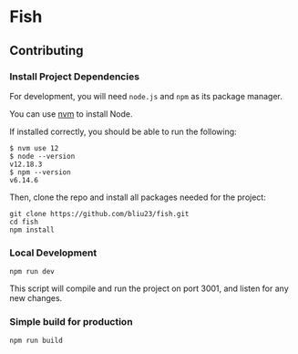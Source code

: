 # Fish

## Contributing

### Install Project Dependencies

For development, you will need `node.js` and `npm` as its package manager.

You can use [nvm](https://github.com/nvm-sh/nvm) to install Node.

If installed correctly, you should be able to run the following:

```
$ nvm use 12
$ node --version
v12.18.3
$ npm --version
v6.14.6
```

Then, clone the repo and install all packages needed for the project:

```
git clone https://github.com/bliu23/fish.git
cd fish
npm install
```

### Local Development

```
npm run dev
```

This script will compile and run the project on port 3001, and listen for any new changes.

### Simple build for production

```
npm run build
```
